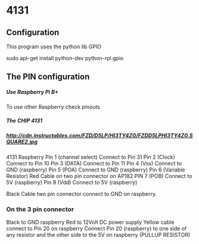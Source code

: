 # 4131
## Configuration

This program uses the python lib GPIO

sudo apt-get install python-dev python-rpi.gpio

## The PIN configuration
##### Use Raspberry Pi B+
To use other Raspberry check pinouts

##### The CHIP 4131
##### http://cdn.instructables.com/FZD/D5LP/HI3TY4Z0/FZDD5LPHI3TY4Z0.SQUARE2.jpg

4131						    		Raspberry
Pin 1 (channel select)  Connect to 	Pin 31 
Pin 2 (Clock)				    Connect to 	Pin 10
Pin 3 (DATA)				    Connect to 	Pin 11
Pin 4 (Vss)					    Connect to 	GND (raspberry)
Pin 5 (POA)					    Connect to 	GND (raspberry)
Pin 6 (Variable Resistor)	Red Cable on two pin connector on AP182
PIN 7 (POB)					    Connect to  5V (raspberry)
Pin 8 (Vdd)					    Connect to 	5V (raspberry)

Black Cable two pin connector connect to GND on raspberry.

### On the 3 pin connector
Black to GND raspberry
Red to 12Volt DC power supply
Yellow cable connect to Pin 20 on raspberry
Connect Pin 20 (raspberry) to one side of any resistor and the other side to the 5V on raspberry (PULLUP RESISTOR)
